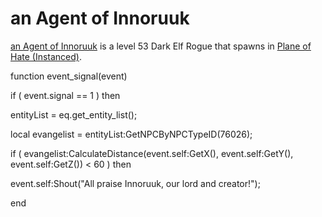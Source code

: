 # an Agent of Innoruuk



[an Agent of Innoruuk](/npc/76383) is a level 53 Dark Elf Rogue that spawns in [Plane of Hate (Instanced)](/zone/1076).

function event_signal(event)


if ( event.signal == 1 ) then




entityList = eq.get_entity_list();


local evangelist = entityList:GetNPCByNPCTypeID(76026);







if ( evangelist:CalculateDistance(event.self:GetX(), event.self:GetY(), event.self:GetZ()) < 60 ) then



event.self:Shout("All praise Innoruuk, our lord and creator!");

end

